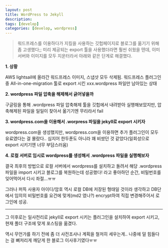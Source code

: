 ```yaml
---
layout: post
title: WordPress to Jekyll
description:
tags: [develop]
categories: [develop, wordpress]
---
```


> 워드프레스를 이용하다가 지킬을 사용하는 깃헙페이지로 블로그를 옮기기 위해 좀 고생했다;;
> 미리 제공되는 export 툴을 사용했더라면 훨씬 쉬웠을 텐데, 이미 서버와 이미지를 모두 지운터라서 아래와 같은 단계로 해결했다.



**1. 상황**

AWS lightsail에 올라간 워드프레스 이미지, 스냅샷 모두 삭제됨. 워드프레스 플러그인 중 All-in-one-migration 툴로 export 시킨 xxx.wordpress 파일만 남아있는 상태

**2. wordpress 파일 압축을 해제해서 긁어넣을까**

구글링을 통해 .wordpress 파일 압축해제 툴을 깃헙에서 내려받아 실행해보았지만, 압축해제된 파일을 일일이 찾아서 옮기기엔 무리라서 fail

**3. wordpress.com을 이용해서 .worpress 파일을 jekyll로 export 시키자**

wordpress.com을 생성했지만, wordpress.com을 이용하면 추가 플러그인이 모두 유료였다는 걸 몰랐다..
심지어 한두푼도 아니라 꽤 비쌌던 것 같았다(일회성으로 export 시키기엔 너무 부담스러움) 

**4. 로컬 서버로 임시로 wordpress를 생성해서 .wordpress 파일을 실행해보자**

결국 최후의 방법으로 로컬 서버에서 wordpress를 설치하고 돌려서 해당 .wordpress 파일을 import 시키고 블로그를 복원하는데 성공했다!
라고 좋아하던 순간, 비밀번호를 잊어먹어서 다시 좌절...ㅠㅠ

그러나 퍼뜩 사용자 아이디/암호 역시 로컬 DB에 저장된 형태일 것이라 생각하고 DB단에서 임의의 비밀번호를 요건에 맞게(md2 였나?) encrypt하여 직접 변경해주어서 로그인에 성공.

***

그 이후로는 일사천리로 jekyll로 export 시키는 플러그인을 설치하여 export 시키고, 현재 폴더 구조에 맞게 포스팅을 옮겼다.


역시 무언가를 하기 전에 좀 더 사전조사나 계획을 철저히 세우는게.. 나중에 덜 힘들다는 걸 뼈저리게 깨닫게 한 블로그 이사후기였다ㅠㅠ